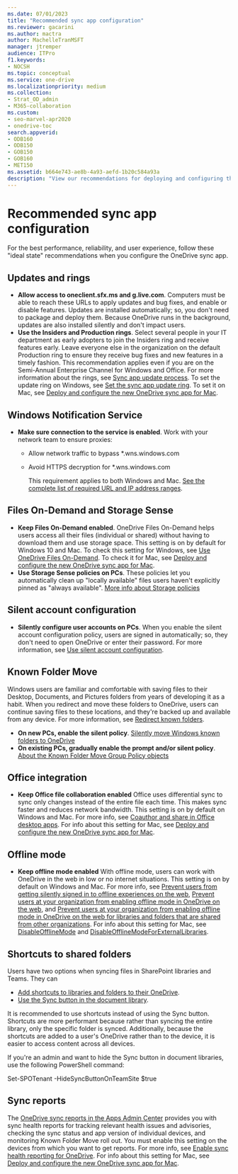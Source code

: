 ```yaml
---
ms.date: 07/01/2023
title: "Recommended sync app configuration"
ms.reviewer: gacarini
ms.author: mactra
author: MachelleTranMSFT
manager: jtremper
audience: ITPro
f1.keywords:
- NOCSH
ms.topic: conceptual
ms.service: one-drive
ms.localizationpriority: medium
ms.collection: 
- Strat_OD_admin
- M365-collaboration
ms.custom:
- seo-marvel-apr2020
- onedrive-toc
search.appverid:
- ODB160
- ODB150
- GOB150
- GOB160
- MET150
ms.assetid: b664e743-ae8b-4a93-aefd-1b20c584a93a
description: "View our recommendations for deploying and configuring the OneDrive sync app."
---
```


# Recommended sync app configuration

For the best performance, reliability, and user experience, follow these "ideal state" recommendations when you configure the OneDrive sync app.

## Updates and rings

- **Allow access to oneclient.sfx.ms and g.live.com**. Computers must be able to reach these URLs to apply updates and bug fixes, and enable or disable features. Updates are installed automatically; so, you don't need to package and deploy them. Because OneDrive runs in the background, updates are also installed silently and don't impact users.
- **Use the Insiders and Production rings**. Select several people in your IT department as early adopters to join the Insiders ring and receive features early. Leave everyone else in the organization on the default Production ring to ensure they receive bug fixes and new features in a timely fashion. This recommendation applies even if you are on the Semi-Annual Enterprise Channel for Windows and Office. For more information about the rings, see [Sync app update process](sync-client-update-process.md). To set the update ring on Windows, see [Set the sync app update ring](use-group-policy.md#set-the-sync-app-update-ring). To set it on Mac, see [Deploy and configure the new OneDrive sync app for Mac](deploy-and-configure-on-macos.md#tier).

## Windows Notification Service
  
- **Make sure connection to the service is enabled**. Work with your network team to ensure proxies:  

  - Allow network traffic to bypass *.wns.windows.com
  - Avoid HTTPS decryption for *.wns.windows.com

    This requirement applies to both Windows and Mac. [See the complete list of required URL and IP address ranges](/office365/enterprise/urls-and-ip-address-ranges#sharepoint-online-and-onedrive-for-business).

## Files On-Demand and Storage Sense

- **Keep Files On-Demand enabled**. OneDrive Files On-Demand helps users access all their files (individual or shared) without having to download them and use storage space. This setting is on by default for Windows 10 and Mac. To check this setting for Windows, see [Use OneDrive Files On-Demand](use-group-policy.md#use-onedrive-files-on-demand). To check it for Mac, see [Deploy and configure the new OneDrive sync app for Mac](deploy-and-configure-on-macos.md).
- **Use Storage Sense policies on PCs**. These policies let you automatically clean up "locally available" files users haven't explicitly pinned as "always available". [More info about Storage policies](/windows/client-management/mdm/policy-csp-storage)

## Silent account configuration

- **Silently configure user accounts on PCs**. When you enable the silent account configuration policy, users are signed in automatically; so, they don't need to open OneDrive or enter their password. For more information, see [Use silent account configuration](use-silent-account-configuration.md).

## Known Folder Move

Windows users are familiar and comfortable with saving files to their Desktop, Documents, and Pictures folders from years of developing it as a habit. When you redirect and move these folders to OneDrive, users can continue saving files to these locations, and they're backed up and available from any device. For more information, see [Redirect known folders](redirect-known-folders.md).

- **On new PCs, enable the silent policy**. [Silently move Windows known folders to OneDrive](use-group-policy.md#silently-move-windows-known-folders-to-onedrive)
- **On existing PCs, gradually enable the prompt and/or silent policy**. [About the Known Folder Move Group Policy objects](redirect-known-folders.md#about-the-known-folder-move-policies)

## Office integration

- **Keep Office file collaboration enabled** Office uses differential sync to sync only changes instead of the entire file each time. This makes sync faster and reduces network bandwidth. This setting is on by default on Windows and Mac. For more info, see [Coauthor and share in Office desktop apps](use-group-policy.md#coauthor-and-share-in-office-desktop-apps). For info about this setting for Mac, see [Deploy and configure the new OneDrive sync app for Mac](deploy-and-configure-on-macos.md).

## Offline mode

- **Keep offline mode enabled** With offline mode, users can work with OneDrive in the web in low or no internet situations. This setting is on by default on Windows and Mac. For more info, see [Prevent users from getting silently signed in to offline experiences on the web](lists-sync-policies.md#prevent-users-from-getting-silently-signed-in-to-offline-experiences-on-the-web), [Prevent users at your organization from enabling offline mode in OneDrive on the web](#prevent-users-at-your-organization-from-enabling-offline-mode-in-onedrive-on-the-web), and [Prevent users at your organization from enabling offline mode in OneDrive on the web for libraries and folders that are shared from other organizations](#prevent-users-at-your-organization-from-enabling-offline-mode-in-onedrive-on-the-web-for-libraries-and-folders-that-are-shared-from-other-organizations). For info about this setting for Mac, see [DisableOfflineMode](deploy-and-configure-on-macos#disableofflinemode) and [DisableOfflineModeForExternalLibraries](deploy-and-configure-on-macos#disableofflinemodeforexternallibraries).

## Shortcuts to shared folders

Users have two options when syncing files in SharePoint libraries and Teams. They can

- [Add shortcuts to libraries and folders to their OneDrive](https://support.microsoft.com/office/d66b1347-99b7-4470-9360-ffc048d35a33).
- [Use the Sync button in the document library](https://support.microsoft.com/office/6de9ede8-5b6e-4503-80b2-6190f3354a88).

It is recommended to use shortcuts instead of using the Sync button. Shortcuts are more performant because rather than syncing the entire library, only the specific folder is synced. Additionally, because the shortcuts are added to a user's OneDrive rather than to the device, it is easier to access content across all devices.

If you're an admin and want to hide the Sync button in document libraries, use the following PowerShell command:

Set-SPOTenant -HideSyncButtonOnTeamSite $true

## Sync reports

The [OneDrive sync reports in the Apps Admin Center](sync-health.md) provides you with sync health reports for tracking relevant health issues and advisories, checking the sync status and app version of individual devices, and monitoring Known Folder Move roll out. You must enable this setting on the devices from which you want to get reports. For more info, see [Enable sync health reporting for OneDrive](use-group-policy.md#enable-sync-health-reporting-for-onedrive). For info about this setting for Mac, see [Deploy and configure the new OneDrive sync app for Mac](deploy-and-configure-on-macos.md).
